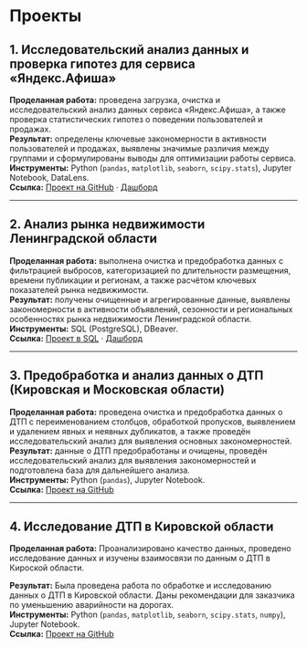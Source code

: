# Проекты
## 1. Исследовательский анализ данных и проверка гипотез для сервиса «Яндекс.Афиша»
**Проделанная работа:** проведена загрузка, очистка и исследовательский анализ данных сервиса «Яндекс.Афиша», а также проверка статистических гипотез о поведении пользователей и продажах.  
**Результат:** определены ключевые закономерности в активности пользователей и продажах, выявлены значимые различия между группами и сформулированы выводы для оптимизации работы сервиса.  
**Инструменты:** Python (`pandas`, `matplotlib`, `seaborn`, `scipy.stats`), Jupyter Notebook, DataLens.  
**Ссылка:** [Проект на GitHub](https://surl.li/uvvgxd) · [Дашборд](https://datalens.ru/uuss1t94i7z6f-yandeks-afisha)

---

## 2. Анализ рынка недвижимости Ленинградской области
**Проделанная работа:** выполнена очистка и предобработка данных с фильтрацией выбросов, категоризацией по длительности размещения, времени публикации и регионам, а также расчётом ключевых показателей рынка недвижимости.  
**Результат:** получены очищенные и агрегированные данные, выявлены закономерности в активности объявлений, сезонности и региональных особенностях рынка недвижимости Ленинградской области.  
**Инструменты:** SQL (PostgreSQL), DBeaver.  
**Ссылка:** [Проект в SQL](https://surl.lt/kswgpe) · [Дашборд](https://surl.li/kmdwjn)

---

## 3. Предобработка и анализ данных о ДТП (Кировская и Московская области)
**Проделанная работа:** проведена очистка и предобработка данных о ДТП с переименованием столбцов, обработкой пропусков, выявлением и удалением явных и неявных дубликатов, а также проведён исследовательский анализ для выявления основных закономерностей. 
**Результат:** данные о ДТП предобработаны и очищены, проведён исследовательский анализ для выявления закономерностей и подготовлена база для дальнейшего анализа.  
**Инструменты:** Python (`pandas`), Jupyter Notebook.  
**Ссылка:** [Проект на GitHub](https://surl.li/vdhspi)

---

## 4. Исследование ДТП в Кировской области
**Проделанная работа:** Проанализировано качество данных, проведено исследование данных и изучены взаимосвязи по данным о ДТП в Кироской области.

**Результат:** Была проведена работа по обработке и исследованию данных о ДТП в Кировской области. Даны рекомендации для заказчика по уменьшению аварийности на дорогах.  
**Инструменты:** Python (`pandas`, `matplotlib`, `seaborn`, `scipy.stats`, `numpy`), Jupyter Notebook.  
**Ссылка:** [Проект на GitHub](https://surl.li/wflpau)

